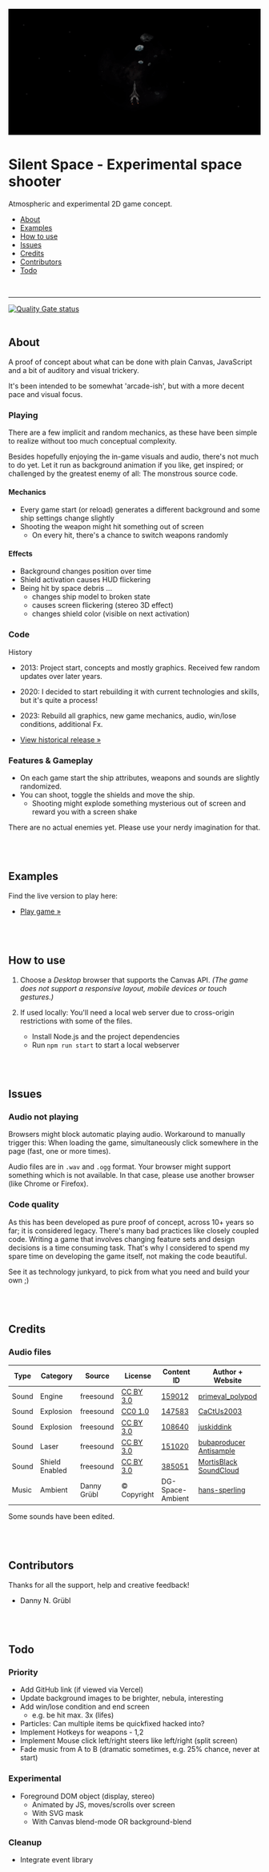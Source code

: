 [![Silent Space](teaser.png)](https://christianoellers.github.io/Silent-Space)

# Silent Space - Experimental space shooter

Atmospheric and experimental 2D game concept.

- [About](#about)
- [Examples](#examples)
- [How to use](#how-to-use)
- [Issues](#issues)
- [Credits](#credits)
- [Contributors](#contributors)
- [Todo](#todo)

<br>

---

[![Quality Gate status](https://sonarcloud.io/api/project_badges/measure?project=ChristianOellers_Silent-Space&metric=alert_status)](https://sonarcloud.io/dashboard?id=ChristianOellers_Silent-Space)
<br><br>

## About

A proof of concept about what can be done with plain Canvas, JavaScript and a bit of auditory and visual trickery.

It's been intended to be somewhat 'arcade-ish', but with a more decent pace and visual focus.

### Playing

There are a few implicit and random mechanics, as these have been simple to realize without too much conceptual complexity.

Besides hopefully enjoying the in-game visuals and audio, there's not much to do yet. Let it run as background animation if you like, get inspired; or challenged by the greatest enemy of all: The monstrous source code.

#### Mechanics

- Every game start (or reload) generates a different background and some ship settings change slightly
- Shooting the weapon might hit something out of screen
  - On every hit, there's a chance to switch weapons randomly

#### Effects

- Background changes position over time
- Shield activation causes HUD flickering
- Being hit by space debris ...
  - changes ship model to broken state
  - causes screen flickering (stereo 3D effect)
  - changes shield color (visible on next activation)

### Code

History

- 2013: Project start, concepts and mostly graphics. Received few random updates over later years.
- 2020: I decided to start rebuilding it with current technologies and skills, but it's quite a process!
- 2023: Rebuild all graphics, new game mechanics, audio, win/lose conditions, additional Fx.

- [View historical release »](https://github.com/ChristianOellers/2D-Space-Shooter-Concept/releases)

### Features & Gameplay

- On each game start the ship attributes, weapons and sounds are slightly randomized.
- You can shoot, toggle the shields and move the ship.
  - Shooting might explode something mysterious out of screen and reward you with a screen shake

There are no actual enemies yet. Please use your nerdy imagination for that.

<br><br>

## Examples

Find the live version to play here:

- [Play game »](https://christianoellers.github.io/2D-Space-Shooter-Concept)

<br><br>

## How to use

1. Choose a _Desktop_ browser that supports the Canvas API. _(The game does not support a responsive layout, mobile devices or touch gestures.)_
2. If used locally: You'll need a local web server due to cross-origin restrictions with some of the files.

   - Install Node.js and the project dependencies
   - Run `npm run start` to start a local webserver

<br><br>

## Issues

### Audio not playing

Browsers might block automatic playing audio. Workaround to manually trigger this: When loading the game, simultaneously click somewhere in the page (fast, one or more times).

Audio files are in `.wav` and `.ogg` format. Your browser might support something which is not available. In that case, please use another browser (like Chrome or Firefox).

### Code quality

As this has been developed as pure proof of concept, across 10+ years so far; it is considered legacy.
There's many bad practices like closely coupled code. Writing a game that involves changing feature sets and design decisions is a time consuming task.
That's why I considered to spend my spare time on developing the game itself, not making the code beautiful.

See it as technology junkyard, to pick from what you need and build your own ;)

<br><br>

## Credits

### Audio files

| Type  | Category       | Source      | License                                                      | Content ID                                                        | Author + Website                                                                                              |
| ----- | -------------- | ----------- | ------------------------------------------------------------ | ----------------------------------------------------------------- | ------------------------------------------------------------------------------------------------------------- |
| Sound | Engine         | freesound   | [CC BY 3.0](https://creativecommons.org/licenses/by/3.0)     | [159012](https://freesound.org/people/MortisBlack/sounds/159012)  | [primeval_polypod](https://freesound.org/people/primeval_polypod)                                             |
| Sound | Explosion      | freesound   | [CC0 1.0](https://creativecommons.org/publicdomain/zero/1.0) | [147583](https://freesound.org/people/CaCtUs2003/sounds/147583)   | [CaCtUs2003](https://freesound.org/people/CaCtUs2003)                                                         |
| Sound | Explosion      | freesound   | [CC BY 3.0](https://creativecommons.org/licenses/by/3.0)     | [108640](https://freesound.org/people/juskiddink/sounds/108640)   | [juskiddink](https://freesound.org/people/juskiddink)                                                         |
| Sound | Laser          | freesound   | [CC BY 3.0](https://creativecommons.org/licenses/by/3.0)     | [151020](https://freesound.org/people/bubaproducer/sounds/151020) | [bubaproducer](https://freesound.org/people/bubaproducer) <br> [Antisample](https://antisample.com)           |
| Sound | Shield Enabled | freesound   | [CC BY 3.0](https://creativecommons.org/licenses/by/3.0)     | [385051](https://freesound.org/people/MortisBlack/sounds/385051)  | [MortisBlack](https://freesound.org/people/MortisBlack) <br> [SoundCloud](https://soundcloud.com/mortisblack) |
| Music | Ambient        | Danny Grübl | © Copyright                                                  | DG-Space-Ambient                                                  | [hans-sperling](https://github.com/hans-sperling)                                                             |

Some sounds have been edited.

<br><br>

## Contributors

Thanks for all the support, help and creative feedback!

- Danny N. Grübl

<br><br>

## Todo

### Priority

- Add GitHub link (if viewed via Vercel)
- Update background images to be brighter, nebula, interesting
- Add win/lose condition and end screen
  - e.g. be hit max. 3x (lifes)
- Particles: Can multiple items be quickfixed hacked into?
- Implement Hotkeys for weapons - 1,2
- Implement Mouse click left/right steers like left/right (split screen)
- Fade music from A to B (dramatic sometimes, e.g. 25% chance, never at start)

### Experimental

- Foreground DOM object (display, stereo)
  - Animated by JS, moves/scrolls over screen
  - With SVG mask
  - With Canvas blend-mode OR background-blend

### Cleanup

- Integrate event library
